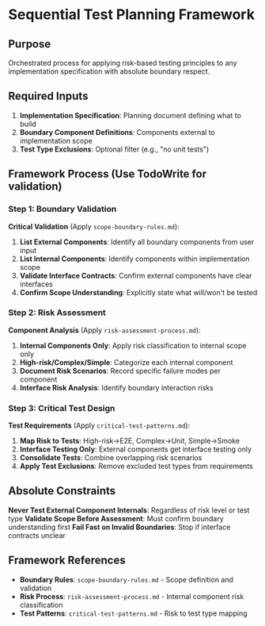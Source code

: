 # Sequential Test Planning Framework

## Purpose
Orchestrated process for applying risk-based testing principles to any implementation specification with absolute boundary respect.

## Required Inputs
1. **Implementation Specification**: Planning document defining what to build
2. **Boundary Component Definitions**: Components external to implementation scope
3. **Test Type Exclusions**: Optional filter (e.g., "no unit tests")

## Framework Process (Use TodoWrite for validation)

### Step 1: Boundary Validation
**Critical Validation** (Apply `scope-boundary-rules.md`):
1. **List External Components**: Identify all boundary components from user input
2. **List Internal Components**: Identify components within implementation scope
3. **Validate Interface Contracts**: Confirm external components have clear interfaces
4. **Confirm Scope Understanding**: Explicitly state what will/won't be tested

### Step 2: Risk Assessment
**Component Analysis** (Apply `risk-assessment-process.md`):
1. **Internal Components Only**: Apply risk classification to internal scope only
2. **High-risk/Complex/Simple**: Categorize each internal component
3. **Document Risk Scenarios**: Record specific failure modes per component
4. **Interface Risk Analysis**: Identify boundary interaction risks

### Step 3: Critical Test Design
**Test Requirements** (Apply `critical-test-patterns.md`):
1. **Map Risk to Tests**: High-risk→E2E, Complex→Unit, Simple→Smoke
2. **Interface Testing Only**: External components get interface testing only
3. **Consolidate Tests**: Combine overlapping risk scenarios
4. **Apply Test Exclusions**: Remove excluded test types from requirements

## Absolute Constraints

**Never Test External Component Internals**: Regardless of risk level or test type
**Validate Scope Before Assessment**: Must confirm boundary understanding first
**Fail Fast on Invalid Boundaries**: Stop if interface contracts unclear

## Framework References
- **Boundary Rules**: `scope-boundary-rules.md` - Scope definition and validation
- **Risk Process**: `risk-assessment-process.md` - Internal component risk classification
- **Test Patterns**: `critical-test-patterns.md` - Risk to test type mapping
